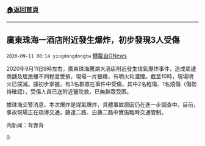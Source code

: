 ###  [:house:返回首頁](https://github.com/ourhimalayas/txt)
---

## 廣東珠海一酒店附近發生爆炸，初步發現3人受傷
`2020-09-11 00:14 yingdongdongtw` [轉載自GNews](https://gnews.org/zh-hant/347208/)

2020年9月11日9時左右，廣東珠海騰湖大酒店附近發生煤氣爆炸事件，造成周邊商舖及居民樓不同程度受損，現場一片狼藉，有明火和濃煙。截至10時，現場明火已撲滅。據初步掌握，有3名群眾在事件中受傷，其中2名輕傷、1名燒傷（傷勢待確認），受傷人員已送附近醫院救，已無群眾受困。

據珠海交警消息，本次爆炸是煤氣爆炸，具體事故原因仍在進一步調查中。目前，事故現場正在疏導交通，藤達二路、白藤二路中實施臨時交通管制。

内新闻：背靠背

0
